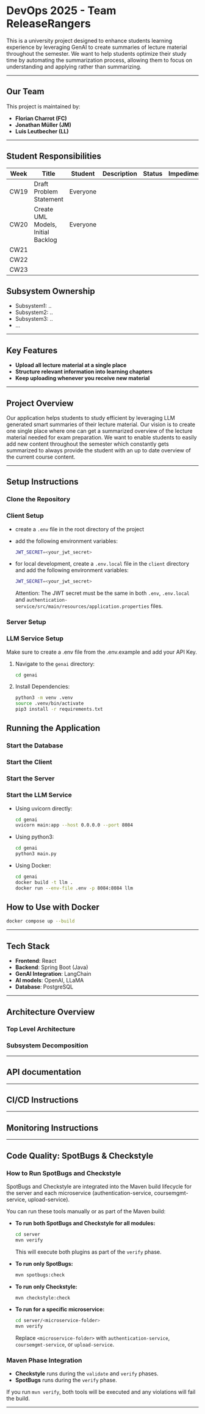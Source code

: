 # DevOps 2025 - Team ReleaseRangers

This is a university project designed to enhance students learning experience by leveraging GenAI to create summaries of lecture material throughout the semester. We want to help students optimize their study time by automating the summarization process, allowing them to focus on understanding and applying rather than summarizing.

---

## Our Team

This project is maintained by:

- **Florian Charrot (FC)**
- **Jonathan Müller (JM)**
- **Luis Leutbecher (LL)**

---

## Student Responsibilities

| Week | Title                              | Student  | Description | Status | Impediments | Promises |
| ---- | ---------------------------------- | -------- | ----------- | ------ | ----------- | -------- |
| CW19 | Draft Problem Statement            | Everyone |             |        |             |          |
| CW20 | Create UML Models, Initial Backlog | Everyone |             |        |             |          |
| CW21 |                                    |          |             |        |             |          |
| CW22 |                                    |          |             |        |             |          |
| CW23 |                                    |          |             |        |             |          |

## Subsystem Ownership

- Subsystem1: ..
- Subsystem2: ..
- Subsystem3: ..
- ...

---

## Key Features

- **Upload all lecture material at a single place**
- **Structure relevant information into learning chapters**
- **Keep uploading whenever you receive new material**

---

## Project Overview

Our application helps students to study efficient by leveraging LLM generated smart summaries of their lecture material. Our vision is to create one single place where one can get a summarized overview of the lecture material needed for exam preparation. We want to enable students to easily add new content throughout the semester which constantly gets summarized to always provide the student with an up to date overview of the current course content.

---
## Setup Instructions

### Clone the Repository

### Client Setup
- create a `.env` file in the root directory of the project
- add the following environment variables:
  ```bash
  JWT_SECRET=<your_jwt_secret>
  ```

- for local development, create a `.env.local` file in the `client` directory and add the following environment variables:
  ```bash
  JWT_SECRET=<your_jwt_secret>
  ```

  Attention: The JWT secret must be the same in both `.env`, `.env.local` and `authentication-service/src/main/resources/application.properties` files.

### Server Setup

### LLM Service Setup
Make sure to create a .env file from the .env.example and add your API Key.
1. Navigate to the <code>genai</code> directory:
   
   ```bash
   cd genai
2. Install Dependencies:
   ````bash
   python3 -m venv .venv
   source .venv/bin/activate
   pip3 install -r requirements.txt
## Running the Application

### Start the Database

### Start the Client

### Start the Server

### Start the LLM Service
- Using uvicorn directly:
    ```bash
    cd genai
    uvicorn main:app --host 0.0.0.0 --port 8084   
- Using python3:
    ```bash
    cd genai
    python3 main.py
- Using Docker:
    ```bash
    cd genai
    docker build -t llm .
    docker run --env-file .env -p 8084:8084 llm 

## How to Use with Docker

```bash
docker compose up --build
```


---

## Tech Stack

- **Frontend**: React
- **Backend**: Spring Boot (Java)
- **GenAI Integration**: LangChain
- **AI models**: OpenAI, LLaMA
- **Database**: PostgreSQL

---

## Architecture Overview

### Top Level Architecture

### Subsystem Decomposition

---

## API documentation

---

## CI/CD Instructions

---

## Monitoring Instructions

---

## Code Quality: SpotBugs & Checkstyle

### How to Run SpotBugs and Checkstyle

SpotBugs and Checkstyle are integrated into the Maven build lifecycle for the server and each microservice (authentication-service, coursemgmt-service, upload-service).

You can run these tools manually or as part of the Maven build:

- **To run both SpotBugs and Checkstyle for all modules:**
  ```sh
  cd server
  mvn verify
  ```
  This will execute both plugins as part of the `verify` phase.

- **To run only SpotBugs:**
  ```sh
  mvn spotbugs:check
  ```

- **To run only Checkstyle:**
  ```sh
  mvn checkstyle:check
  ```

- **To run for a specific microservice:**
  ```sh
  cd server/<microservice-folder>
  mvn verify
  ```
  Replace `<microservice-folder>` with `authentication-service`, `coursemgmt-service`, or `upload-service`.

### Maven Phase Integration
- **Checkstyle** runs during the `validate` and `verify` phases.
- **SpotBugs** runs during the `verify` phase.

If you run `mvn verify`, both tools will be executed and any violations will fail the build.

---

